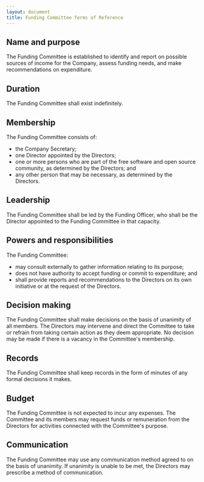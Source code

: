 ```yaml
---
layout: document
title: Funding Committee Terms of Reference
---
```


## Name and purpose

The Funding Committee is established to identify and report on possible sources of income for the Company, assess funding needs, and make recommendations on expenditure.

## Duration

The Funding Committee shall exist indefinitely.

## Membership

The Funding Committee consists of:

- the Company Secretary;
- one Director appointed by the Directors;
- one or more persons who are part of the free software and open source community, as determined by the Directors; and
- any other person that may be necessary, as determined by the Directors.

## Leadership

The Funding Committee shall be led by the Funding Officer, who shall be the Director appointed to the Funding Committee in that capacity.

## Powers and responsibilities

The Funding Committee:

- may consult externally to gather information relating to its purpose;
- does not have authority to accept funding or commit to expenditure; and
- shall provide reports and recommendations to the Directors on its own initiative or at the request of the Directors.

## Decision making

The Funding Committee shall make decisions on the basis of unanimity of all members. The Directors may intervene and direct the Committee to take or refrain from taking certain action as they deem appropriate. No decision may be made if there is a vacancy in the Committee's membership.

## Records

The Funding Committee shall keep records in the form of minutes of any formal decisions it makes.

## Budget

The Funding Committee is not expected to incur any expenses. The Committee and its members may request funds or remuneration from the Directors for activities connected with the Committee's purpose.

## Communication

The Funding Committee may use any communication method agreed to on the basis of unanimity. If unanimity is unable to be met, the Directors may prescribe a method of communication.
